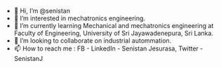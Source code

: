 - 👋 Hi, I’m @senistan
- 👀 I’m interested in mechatronics engineering.
- 🌱 I’m currently learning Mechanical and mechatronics engineering at Faculty of Engineering, University of Sri Jayawadenepura, Sri Lanka.
- 💞️ I’m looking to collaborate on industrial autommation.
- 📫 How to reach me : FB - LinkedIn - Senistan Jesurasa, Twitter - SenistanJ


<!---
senistan/senistan is a ✨ special ✨ repository because its `README.md` (this file) appears on your GitHub profile.
You can click the Preview link to take a look at your changes.
--->
